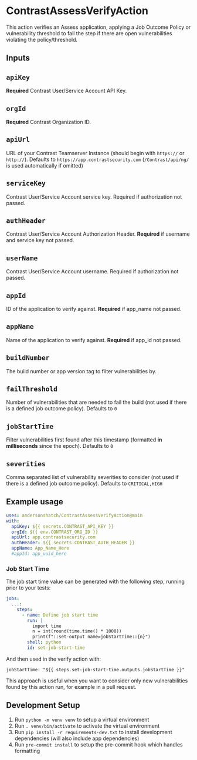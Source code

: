 # ContrastAssessVerifyAction

This action verifies an Assess application, applying a Job Outcome Policy or vulnerability threshold to fail the step if there are open vulnerabilities violating the policy/threshold.

## Inputs

## `apiKey`

**Required** Contrast User/Service Account API Key.

## `orgId`

**Required** Contrast Organization ID.

## `apiUrl`

URL of your Contrast Teamserver Instance (should begin with `https://` or `http://`).
Defaults to `https://app.contrastsecurity.com`
(`/Contrast/api/ng/` is used automatically if omitted)

## `serviceKey`

Contrast User/Service Account service key. Required if authorization not passed.

## `authHeader`

Contrast User/Service Account Authorization Header. **Required** if username and service key not passed.

## `userName`

Contrast User/Service Account username. Required if authorization not passed.

## `appId`

ID of the application to verify against. **Required** if app_name not passed.

## `appName`

Name of the application to verify against. **Required** if app_id not passed.

## `buildNumber`

The build number or app version tag to filter vulnerabilities by.

## `failThreshold`

Number of vulnerabilities that are needed to fail the build (not used if there is a defined job outcome policy).
Defaults to `0`

## `jobStartTime`

Filter vulnerabilities first found after this timestamp (formatted **in milliseconds** since the epoch). Defaults to `0`

## `severities`

Comma separated list of vulnerability severities to consider (not used if there is a defined job outcome policy).
Defaults to `CRITICAL,HIGH`


## Example usage

```yaml
uses: andersonshatch/ContrastAssessVerifyAction@main
with:
  apiKey: ${{ secrets.CONTRAST_API_KEY }}
  orgId: ${{ env.CONTRAST_ORG_ID }}
  apiUrl: app.contrastsecurity.com
  authHeader: ${{ secrets.CONTRAST_AUTH_HEADER }}
  appName: App_Name_Here
  #appId: app_uuid_here
```

### Job Start Time

The job start time value can be generated with the following step, running prior to your tests:
```yaml
jobs:
  ...:
    steps:
      - name: Define job start time
        run: |
          import time
          n = int(round(time.time() * 1000))
          print(f"::set-output name=jobStartTime::{n}")
        shell: python
        id: set-job-start-time
```
And then used in the verify action with:

`jobStartTime: "${{ steps.set-job-start-time.outputs.jobStartTime }}"`

This approach is useful when you want to consider only new vulnerabilities found by this action run, for example in a pull request.

## Development Setup
1. Run `python -m venv venv` to setup a virtual environment
1. Run `. venv/bin/activate` to activate the virtual environment
1. Run `pip install -r requirements-dev.txt` to install development dependencies (will also include app dependencies)
1. Run `pre-commit install` to setup the pre-commit hook which handles formatting
